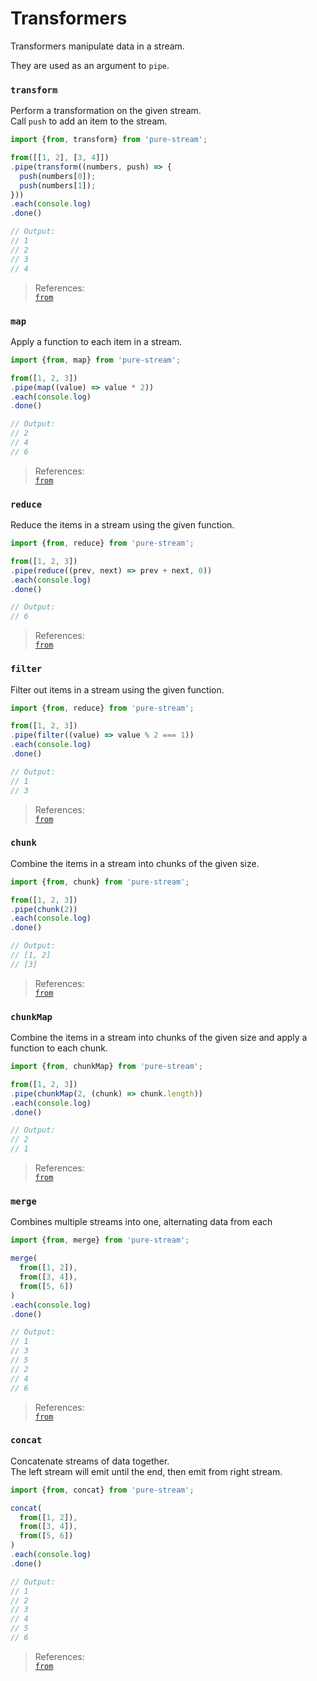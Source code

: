 # Transformers

Transformers manipulate data in a stream.

They are used as an argument to `pipe`.

### `transform`

Perform a transformation on the given stream.  
Call `push` to add an item to the stream.

```js
import {from, transform} from 'pure-stream';

from([[1, 2], [3, 4]])
.pipe(transform((numbers, push) => {
  push(numbers[0]);
  push(numbers[1]);
}))
.each(console.log)
.done()

// Output:
// 1
// 2
// 3
// 4
```

> References:  
> [`from`]('./Creators.md#from)

### `map`

Apply a function to each item in a stream.

```js
import {from, map} from 'pure-stream';

from([1, 2, 3])
.pipe(map((value) => value * 2))
.each(console.log)
.done()

// Output:
// 2
// 4
// 6
```

> References:  
> [`from`]('./Creators.md#from)

### `reduce`

Reduce the items in a stream using the given function.

```js
import {from, reduce} from 'pure-stream';

from([1, 2, 3])
.pipe(reduce((prev, next) => prev + next, 0))
.each(console.log)
.done()

// Output:
// 6
```

> References:  
> [`from`]('./Creators.md#from)

### `filter`

Filter out items in a stream using the given function.

```js
import {from, reduce} from 'pure-stream';

from([1, 2, 3])
.pipe(filter((value) => value % 2 === 1))
.each(console.log)
.done()

// Output:
// 1
// 3
```

> References:  
> [`from`]('./Creators.md#from)

### `chunk`

Combine the items in a stream into chunks of the given size.

```js
import {from, chunk} from 'pure-stream';

from([1, 2, 3])
.pipe(chunk(2))
.each(console.log)
.done()

// Output:
// [1, 2]
// [3]
```

> References:  
> [`from`]('./Creators.md#from)

### `chunkMap`

Combine the items in a stream into chunks of the given size and apply a function to each chunk.

```js
import {from, chunkMap} from 'pure-stream';

from([1, 2, 3])
.pipe(chunkMap(2, (chunk) => chunk.length))
.each(console.log)
.done()

// Output:
// 2
// 1
```

> References:  
> [`from`]('./Creators.md#from)

### `merge`

Combines multiple streams into one, alternating data from each

```js
import {from, merge} from 'pure-stream';

merge(
  from([1, 2]),
  from([3, 4]),
  from([5, 6])
)
.each(console.log)
.done()

// Output:
// 1
// 3
// 5
// 2
// 4
// 6
```

> References:  
> [`from`]('./Creators.md#from)

### `concat`

Concatenate streams of data together.  
The left stream will emit until the end, then emit from right stream.

```js
import {from, concat} from 'pure-stream';

concat(
  from([1, 2]),
  from([3, 4]),
  from([5, 6])
)
.each(console.log)
.done()

// Output:
// 1
// 2
// 3
// 4
// 5
// 6
```

> References:  
> [`from`]('./Creators.md#from)
